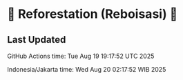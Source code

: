 
# 🌳 Reforestation (Reboisasi) 🌲

## Last Updated

GitHub Actions time: Tue Aug 19 19:17:52 UTC 2025

Indonesia/Jakarta time: Wed Aug 20 02:17:52 WIB 2025
